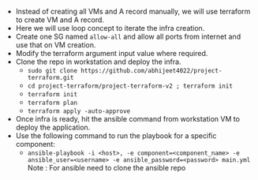 * Instead of creating all VMs and A record manually, we will use terraform to create VM and A record.
* Here we will use loop concept to iterate the infra creation.
* Create one SG named `allow-all` and allow all ports from internet and use that on VM creation.
* Modify the terraform argument input value where required.
* Clone the repo in workstation and deploy the infra.
  * `sudo git clone https://github.com/abhijeet4022/project-terraform.git`
  * `cd project-terraform/project-terraform-v2 ; terraform init`
  * `terraform init`
  * `terraform plan`
  * `terraform apply -auto-approve`
* Once infra is ready, hit the ansible command from workstation VM to deploy the application.
* Use the following command to run the playbook for a specific component:
    - `ansible-playbook -i <host>, -e component=<component_name> -e ansible_user=<username> -e ansible_password=<password> main.yml
   `
Note : For ansible need to clone the ansible repo 